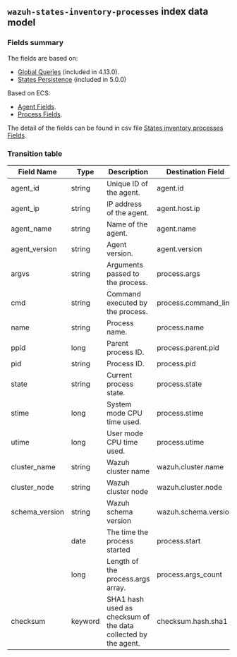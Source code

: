 ## `wazuh-states-inventory-processes` index data model

### Fields summary

The fields are based on:
- [Global Queries](https://github.com/wazuh/wazuh/issues/27898) (included in 4.13.0).
- [States Persistence](https://github.com/wazuh/wazuh/issues/29840#issuecomment-2937251736) (included in 5.0.0)

Based on ECS:

- [Agent Fields](https://www.elastic.co/guide/en/ecs/current/ecs-agent.html).
- [Process Fields](https://www.elastic.co/guide/en/ecs/current/ecs-process.html).

The detail of the fields can be found in csv file [States inventory processes Fields](fields.csv).

### Transition table

| Field Name     | Type    | Description                                                    | Destination Field    | Custom |
|----------------|---------|----------------------------------------------------------------|----------------------|--------|
| agent_id       | string  | Unique ID of the agent.                                        | agent.id             | FALSE  |
| agent_ip       | string  | IP address of the agent.                                       | agent.host.ip        | TRUE   |
| agent_name     | string  | Name of the agent.                                             | agent.name           | FALSE  |
| agent_version  | string  | Agent version.                                                 | agent.version        | FALSE  |
| argvs          | string  | Arguments passed to the process.                               | process.args         | FALSE  |
| cmd            | string  | Command executed by the process.                               | process.command_line | FALSE  |
| name           | string  | Process name.                                                  | process.name         | FALSE  |
| ppid           | long    | Parent process ID.                                             | process.parent.pid   | FALSE  |
| pid            | string  | Process ID.                                                    | process.pid          | FALSE  |
| state          | string  | Current process state.                                         | process.state        | TRUE   |
| stime          | long    | System mode CPU time used.                                     | process.stime        | TRUE   |
| utime          | long    | User mode CPU time used.                                       | process.utime        | TRUE   |
| cluster_name   | string  | Wazuh cluster name                                             | wazuh.cluster.name   | TRUE   |
| cluster_node   | string  | Wazuh cluster node                                             | wazuh.cluster.node   | TRUE   |
| schema_version | string  | Wazuh schema version                                           | wazuh.schema.version | TRUE   |
|                | date    | The time the process started                                   | process.start        | FALSE  |
|                | long    | Length of the process.args array.                              | process.args_count   | FALSE  |
| checksum       | keyword | SHA1 hash used as checksum of the data collected by the agent. | checksum.hash.sha1   | TRUE   |
